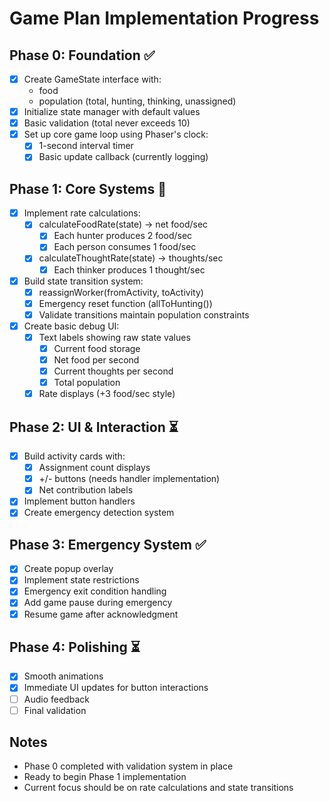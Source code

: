 # Game Plan Implementation Progress

## Phase 0: Foundation ✅

- [x] Create GameState interface with:
  - food
  - population (total, hunting, thinking, unassigned)
- [x] Initialize state manager with default values
- [x] Basic validation (total never exceeds 10)
- [x] Set up core game loop using Phaser's clock:
  - [x] 1-second interval timer
  - [x] Basic update callback (currently logging)

## Phase 1: Core Systems 🚧

- [x] Implement rate calculations:
  - [x] calculateFoodRate(state) → net food/sec
    - [x] Each hunter produces 2 food/sec
    - [x] Each person consumes 1 food/sec
  - [x] calculateThoughtRate(state) → thoughts/sec
    - [x] Each thinker produces 1 thought/sec
- [x] Build state transition system:
  - [x] reassignWorker(fromActivity, toActivity)
  - [x] Emergency reset function (allToHunting())
  - [x] Validate transitions maintain population constraints
- [x] Create basic debug UI:
  - [x] Text labels showing raw state values
    - [x] Current food storage
    - [x] Net food per second
    - [x] Current thoughts per second
    - [x] Total population
  - [x] Rate displays (+3 food/sec style)

## Phase 2: UI & Interaction ⏳

- [x] Build activity cards with:
  - [x] Assignment count displays
  - [x] +/- buttons (needs handler implementation)
  - [x] Net contribution labels
- [x] Implement button handlers
- [x] Create emergency detection system

## Phase 3: Emergency System ✅

- [x] Create popup overlay
- [x] Implement state restrictions
- [x] Emergency exit condition handling
- [x] Add game pause during emergency
- [x] Resume game after acknowledgment

## Phase 4: Polishing ⏳

- [x] Smooth animations
- [x] Immediate UI updates for button interactions
- [ ] Audio feedback
- [ ] Final validation

## Notes
- Phase 0 completed with validation system in place
- Ready to begin Phase 1 implementation
- Current focus should be on rate calculations and state transitions
